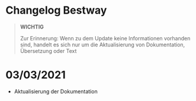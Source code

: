 # Changelog Bestway

>**WICHTIG**
>
>Zur Erinnerung: Wenn zu dem Update keine Informationen vorhanden sind, handelt es sich nur um die Aktualisierung von Dokumentation, Übersetzung oder Text

# 03/03/2021 

 - Aktualisierung der Dokumentation